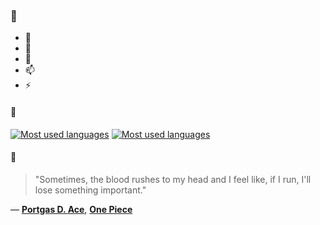 ### 👋

- 🔭
- 🌱
- 💬
- 📫
- ⚡

#### 🧏

[![Most used languages](https://github-readme-stats-aynah.vercel.app/api/top-langs/?username=aynh&theme=solarized-dark&langs_count=6&layout=compact&hide_title=true)](https://github.com/anuraghazra/github-readme-stats#gh-dark-mode-only)
[![Most used languages](https://github-readme-stats-aynah.vercel.app/api/top-langs/?username=aynh&theme=solarized-light&langs_count=6&layout=compact&hide_title=true)](https://github.com/anuraghazra/github-readme-stats#gh-light-mode-only)

#### 💬

> "Sometimes, the blood rushes to my head and I feel like, if I run, I'll lose something important."

&mdash; [**Portgas D. Ace**](https://myanimelist.net/character.php?q=Portgas%20D.%20Ace&cat=character), [**One Piece**](https://myanimelist.net/search/all?q=One%20Piece&cat=all)
